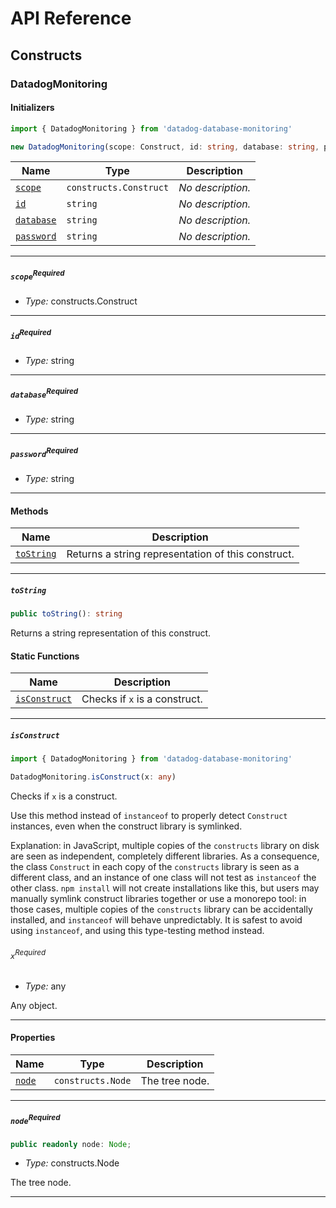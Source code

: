 # API Reference <a name="API Reference" id="api-reference"></a>

## Constructs <a name="Constructs" id="Constructs"></a>

### DatadogMonitoring <a name="DatadogMonitoring" id="datadog-database-monitoring.DatadogMonitoring"></a>

#### Initializers <a name="Initializers" id="datadog-database-monitoring.DatadogMonitoring.Initializer"></a>

```typescript
import { DatadogMonitoring } from 'datadog-database-monitoring'

new DatadogMonitoring(scope: Construct, id: string, database: string, password: string)
```

| **Name** | **Type** | **Description** |
| --- | --- | --- |
| <code><a href="#datadog-database-monitoring.DatadogMonitoring.Initializer.parameter.scope">scope</a></code> | <code>constructs.Construct</code> | *No description.* |
| <code><a href="#datadog-database-monitoring.DatadogMonitoring.Initializer.parameter.id">id</a></code> | <code>string</code> | *No description.* |
| <code><a href="#datadog-database-monitoring.DatadogMonitoring.Initializer.parameter.database">database</a></code> | <code>string</code> | *No description.* |
| <code><a href="#datadog-database-monitoring.DatadogMonitoring.Initializer.parameter.password">password</a></code> | <code>string</code> | *No description.* |

---

##### `scope`<sup>Required</sup> <a name="scope" id="datadog-database-monitoring.DatadogMonitoring.Initializer.parameter.scope"></a>

- *Type:* constructs.Construct

---

##### `id`<sup>Required</sup> <a name="id" id="datadog-database-monitoring.DatadogMonitoring.Initializer.parameter.id"></a>

- *Type:* string

---

##### `database`<sup>Required</sup> <a name="database" id="datadog-database-monitoring.DatadogMonitoring.Initializer.parameter.database"></a>

- *Type:* string

---

##### `password`<sup>Required</sup> <a name="password" id="datadog-database-monitoring.DatadogMonitoring.Initializer.parameter.password"></a>

- *Type:* string

---

#### Methods <a name="Methods" id="Methods"></a>

| **Name** | **Description** |
| --- | --- |
| <code><a href="#datadog-database-monitoring.DatadogMonitoring.toString">toString</a></code> | Returns a string representation of this construct. |

---

##### `toString` <a name="toString" id="datadog-database-monitoring.DatadogMonitoring.toString"></a>

```typescript
public toString(): string
```

Returns a string representation of this construct.

#### Static Functions <a name="Static Functions" id="Static Functions"></a>

| **Name** | **Description** |
| --- | --- |
| <code><a href="#datadog-database-monitoring.DatadogMonitoring.isConstruct">isConstruct</a></code> | Checks if `x` is a construct. |

---

##### `isConstruct` <a name="isConstruct" id="datadog-database-monitoring.DatadogMonitoring.isConstruct"></a>

```typescript
import { DatadogMonitoring } from 'datadog-database-monitoring'

DatadogMonitoring.isConstruct(x: any)
```

Checks if `x` is a construct.

Use this method instead of `instanceof` to properly detect `Construct`
instances, even when the construct library is symlinked.

Explanation: in JavaScript, multiple copies of the `constructs` library on
disk are seen as independent, completely different libraries. As a
consequence, the class `Construct` in each copy of the `constructs` library
is seen as a different class, and an instance of one class will not test as
`instanceof` the other class. `npm install` will not create installations
like this, but users may manually symlink construct libraries together or
use a monorepo tool: in those cases, multiple copies of the `constructs`
library can be accidentally installed, and `instanceof` will behave
unpredictably. It is safest to avoid using `instanceof`, and using
this type-testing method instead.

###### `x`<sup>Required</sup> <a name="x" id="datadog-database-monitoring.DatadogMonitoring.isConstruct.parameter.x"></a>

- *Type:* any

Any object.

---

#### Properties <a name="Properties" id="Properties"></a>

| **Name** | **Type** | **Description** |
| --- | --- | --- |
| <code><a href="#datadog-database-monitoring.DatadogMonitoring.property.node">node</a></code> | <code>constructs.Node</code> | The tree node. |

---

##### `node`<sup>Required</sup> <a name="node" id="datadog-database-monitoring.DatadogMonitoring.property.node"></a>

```typescript
public readonly node: Node;
```

- *Type:* constructs.Node

The tree node.

---





